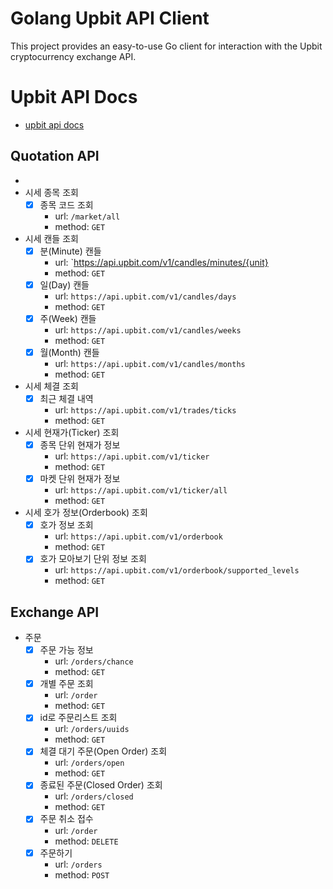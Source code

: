 # Golang Upbit API Client
This project provides an easy-to-use Go client for interaction with the Upbit cryptocurrency exchange API.

# Upbit API Docs
- [upbit api docs](https://docs.upbit.com)

## Quotation API
- 
- 시세 종목 조회
  - [x] 종목 코드 조회
    - url: `/market/all`
    - method: `GET`
- 시세 캔들 조회
  - [x] 분(Minute) 캔들
    - url: `https://api.upbit.com/v1/candles/minutes/{unit}
    - method: `GET`
  - [x] 일(Day) 캔들
    - url: `https://api.upbit.com/v1/candles/days`
    - method: `GET`
  - [x] 주(Week) 캔들
    - url: `https://api.upbit.com/v1/candles/weeks`
    - method: `GET`
  - [x] 월(Month) 캔들
    - url: `https://api.upbit.com/v1/candles/months`
    - method: `GET`
- 시세 체결 조회
  - [x] 최근 체결 내역
    - url: `https://api.upbit.com/v1/trades/ticks`
    - method: `GET`
- 시세 현재가(Ticker) 조회
  - [x] 종목 단위 현재가 정보
    - url: `https://api.upbit.com/v1/ticker`
    - method: `GET`
  - [x] 마켓 단위 현재가 정보
    - url: `https://api.upbit.com/v1/ticker/all`
    - method: `GET`
- 시세 호가 정보(Orderbook) 조회
  - [x] 호가 정보 조회
    - url: `https://api.upbit.com/v1/orderbook`
    - method: `GET`
  - [x] 호가 모아보기 단위 정보 조회
    - url: `https://api.upbit.com/v1/orderbook/supported_levels`
    - method: `GET`

## Exchange API
- 주문
  - [x] 주문 가능 정보
    - url: `/orders/chance`
    - method: `GET`
  - [x] 개별 주문 조회
    - url: `/order`
    - method: `GET`
  - [x] id로 주문리스트 조회
    - url: `/orders/uuids`
    - method: `GET`
  - [x] 체결 대기 주문(Open Order) 조회
    - url: `/orders/open`
    - method: `GET`
  - [x] 종료된 주문(Closed Order) 조회
    - url: `/orders/closed`
    - method: `GET`
  - [x] 주문 취소 접수
    - url: `/order`
    - method: `DELETE`
  - [x] 주문하기
    - url: `/orders`
    - method: `POST`
